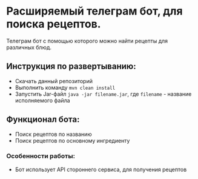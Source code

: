 # Расширяемый телеграм бот, для поиска рецептов.
Телеграм бот с помощью которого можно найти рецепты для различных блюд.

## Инструкция по развертыванию:
 - Скачать данный репозиторий
 - Выполнить команду ```mvn clean install```
 - Запустить Jar-файл ```java -jar filename.jar```, где ```filename``` - название исполняемого файла

## Функционал бота:
 - Поиск рецептов по названию
 - Поиск рецептов по основному ингредиенту

### Особенности работы: 
 - Бот использует API стороннего сервиса, для получения рецептов
